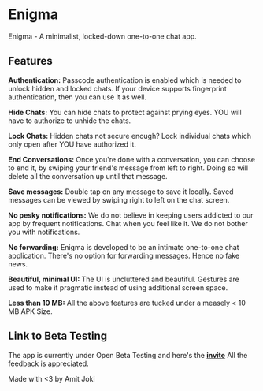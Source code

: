 # Enigma

Enigma - A minimalist, locked-down one-to-one chat app.

## Features

**Authentication:** Passcode authentication is enabled which is needed to unlock hidden and locked chats. If your device supports fingerprint authentication, then you can use it as well.

**Hide Chats:** You can hide chats to protect against prying eyes. YOU will have to authorize to unhide the chats.

**Lock Chats:** Hidden chats not secure enough? Lock individual chats which only open after YOU have authorized it.

**End Conversations:** Once you're done with a conversation, you can choose to end it, by swiping your friend's message from left to right. Doing so will delete all the conversation up until that message. 

**Save messages:** Double tap on any message to save it locally. Saved messages can be viewed by swiping right to left on the chat screen.

**No pesky notifications:** We do not believe in keeping users addicted to our app by frequent notifications. Chat when you feel like it. We do not bother you with notifications.

**No forwarding:** Enigma is developed to be an intimate one-to-one chat application. There's no option for forwarding messages. Hence no fake news.

**Beautiful, minimal UI:** The UI is uncluttered and beautiful. Gestures are used to make it pragmatic instead of using additional screen space.

**Less than 10 MB:** All the above features are tucked under a measely < 10 MB APK Size.

## Link to Beta Testing

The app is currently under Open Beta Testing and here's the [**invite**](https://play.google.com/apps/testing/com.amitjoki.enigma) All the feedback is appreciated.

Made with <3 by Amit Joki

